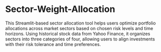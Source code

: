 # Sector-Weight-Allocation
This Streamlit-based sector allocation tool helps users optimize portfolio allocations across market sectors based on chosen risk levels and time horizons. Using historical stock data from Yahoo Finance, it organizes sectors into three categories of four, allowing users to align investments with their risk tolerance and time preferences.
